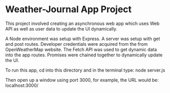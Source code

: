 # Weather-Journal App Project
This project involved creating an asynchronous web app which uses Web API as well as user data to update the UI dynamically.

A Node environment was setup with Express. A server was setup with get and post routes. Developer credentials were acquired from the from OpenWeatherMap website. The Fetch API was used to get dynamic data into the app routes. Promises were chained together to dynamically update the UI.

To run this app, cd into this directory and in the terminal type: 
node server.js

Then open up a window using port 3000, for example, the URL would be:
localhost:3000/

